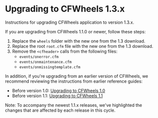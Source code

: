 # Upgrading to CFWheels 1.3.x

Instructions for upgrading CFWheels application to version 1.3.x.

If you are upgrading from CFWheels 1.1.0 or newer, follow these steps:

1.  Replace the `wheels` folder with the new one from the 1.3 download.
2.  Replace the root `root.cfm` file with the new one from the 1.3 download.
3.  Remove the `<cfheader>` calls from the following files:
    -  `events/onerror.cfm`
    -  `events/onmaintenance.cfm`
    -  `events/onmissingtemplate.cfm`

In addition, if you're upgrading from an earlier version of CFWheels, we recommend reviewing the instructions from earlier reference guides:

-   Before version 1.0: [Upgrading to CFWheels 1.0][1]
-   Before version 1.1: [Upgrading to CFWheels 1.1][2]

Note: To accompany the newest 1.1.x releases, we've highlighted the changes that are affected by each release in this cycle.

[1]: TBD
[2]: TBD
